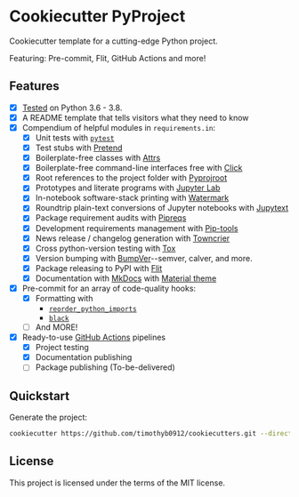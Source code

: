 # Cookiecutter PyProject

Cookiecutter template for a cutting-edge Python project.

Featuring: Pre-commit, Flit, GitHub Actions and more!

## Features

* [X] [Tested](https://github.com/timothyb0912/cookiecutters/tree/stable/.github/workflows/tests.yml) on Python 3.6 - 3.8.
* [X] A README template that tells visitors what they need to know
* [X] Compendium of helpful modules in `requirements.in`:
  * [X] Unit tests with [`pytest`](https://github.com/pytest-dev/pytest)
  * [X] Test stubs with [Pretend](https://github.com/alex/pretend)
  * [X] Boilerplate-free classes with [Attrs](https://www.attrs.org/en/stable/)
  * [X] Boilerplate-free command-line interfaces free with [Click](https://click.palletsprojects.com/en/7.x/)
  * [X] Root references to the project folder with [Pyprojroot](https://github.com/chendaniely/pyprojroot)
  * [X] Prototypes and literate programs with [Jupyter Lab](https://jupyter.org/)
  * [X] In-notebook software-stack printing with [Watermark](https://github.com/rasbt/watermark)
  * [X] Roundtrip plain-text conversions of Jupyter notebooks with [Jupytext](https://jupytext.readthedocs.io/en/latest/install.html)
  * [X] Package requirement audits with [Pipreqs](https://github.com/bndr/pipreqs)
  * [X] Development requirements management with [Pip-tools](https://github.com/jazzband/pip-tools/)
  * [X] News release / changelog generation with [Towncrier](https://github.com/twisted/towncrier)
  * [X] Cross python-version testing with [Tox](https://tox.readthedocs.io/en/latest/index.html)
  * [X] Version bumping with [BumpVer](https://github.com/mbarkhau/bumpver)--semver, calver, and more.
  * [X] Package releasing to PyPI with [Flit](https://github.com/takluyver/flit)
  * [X] Documentation with [MkDocs](https://www.mkdocs.org/) with [Material theme](https://squidfunk.github.io/mkdocs-material/)
* [X] Pre-commit for an array of code-quality hooks:
  * [X] Formatting with
    * [`reorder_python_imports`](https://github.com/asottile/reorder_python_imports)
    * [`black`](https://github.com/psf/black)
  * [ ] And MORE!
* [X] Ready-to-use [GitHub Actions](https://help.github.com/en/actions/automating-your-workflow-with-github-actions) pipelines
  * [X] Project testing
  * [X] Documentation publishing
  * [ ] Package publishing (To-be-delivered)

## Quickstart

Generate the project:

```bash
cookiecutter https://github.com/timothyb0912/cookiecutters.git --directory="dsproject"
```


## License

This project is licensed under the terms of the MIT license.
